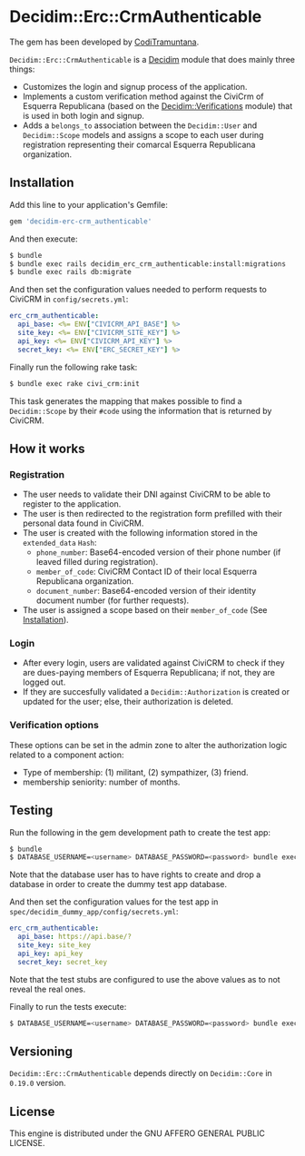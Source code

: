 # Decidim::Erc::CrmAuthenticable

The gem has been developed by [CodiTramuntana](https://coditramuntana.com).

`Decidim::Erc::CrmAuthenticable` is a [Decidim](https://github.com/decidim/decidim) module that does mainly three things:
- Customizes the login and signup process of the application.
- Implements a custom verification method against the CiviCrm of Esquerra Republicana (based on the [Decidim::Verifications](https://github.com/decidim/decidim/tree/master/decidim-verifications#decidimverifications) module) that is used in both login and signup.
- Adds a `belongs_to` association between the `Decidim::User` and `Decidim::Scope` models and assigns a scope to each user during registration representing their comarcal Esquerra Republicana organization.

## Installation

Add this line to your application's Gemfile:

```ruby
gem 'decidim-erc-crm_authenticable'
```

And then execute:

```bash
$ bundle
$ bundle exec rails decidim_erc_crm_authenticable:install:migrations
$ bundle exec rails db:migrate
```

And then set the configuration values needed to perform requests to CiviCRM in `config/secrets.yml`:

```yml
erc_crm_authenticable:
  api_base: <%= ENV["CIVICRM_API_BASE"] %>
  site_key: <%= ENV["CIVICRM_SITE_KEY"] %>
  api_key: <%= ENV["CIVICRM_API_KEY"] %>
  secret_key: <%= ENV["ERC_SECRET_KEY"] %>
```

Finally run the following rake task:

```bash
$ bundle exec rake civi_crm:init
```
This task generates the mapping that makes possible to find a `Decidim::Scope` by their `#code` using the information that is returned by CiviCRM.

## How it works

### Registration
- The user needs to validate their DNI against CiviCRM to be able to register to the application.
- The user is then redirected to the registration form prefilled with their personal data found in CiviCRM.
- The user is created with the following information stored in the `extended_data` `Hash`:
  - `phone_number`: Base64-encoded version of their phone number (if leaved filled during registration).
  - `member_of_code`: CiviCRM Contact ID of their local Esquerra Republicana organization.
  - `document_number`: Base64-encoded version of their identity document number (for further requests).
- The user is assigned a scope based on their `member_of_code` (See [Installation](#installation)).

### Login
- After every login, users are validated against CiviCRM to check if they are dues-paying members of Esquerra Republicana; if not, they are logged out.
- If they are succesfully validated a `Decidim::Authorization` is created or updated for the user; else, their authorization is deleted.

### Verification options
These options can be set in the admin zone to alter the authorization logic related to a component action:
- Type of membership: (1) militant, (2) sympathizer, (3) friend.
- membership seniority: number of months.

## Testing

Run the following in the gem development path to create the test app:

```bash
$ bundle
$ DATABASE_USERNAME=<username> DATABASE_PASSWORD=<password> bundle exec rake test_app
```
Note that the database user has to have rights to create and drop a database in order to create the dummy test app database.

And then set the configuration values for the test app in `spec/decidim_dummy_app/config/secrets.yml`:

```yaml
erc_crm_authenticable:
  api_base: https://api.base/?
  site_key: site_key
  api_key: api_key
  secret_key: secret_key
```
Note that the test stubs are configured to use the above values as to not reveal the real ones.

Finally to run the tests execute:

```bash
$ DATABASE_USERNAME=<username> DATABASE_PASSWORD=<password> bundle exec rspec
```

## Versioning

`Decidim::Erc::CrmAuthenticable` depends directly on `Decidim::Core` in `0.19.0` version.

## License

This engine is distributed under the GNU AFFERO GENERAL PUBLIC LICENSE.

